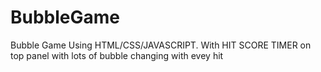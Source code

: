 # BubbleGame
Bubble Game
Using HTML/CSS/JAVASCRIPT.
With HIT SCORE TIMER on top panel
with lots of bubble changing with evey hit 
